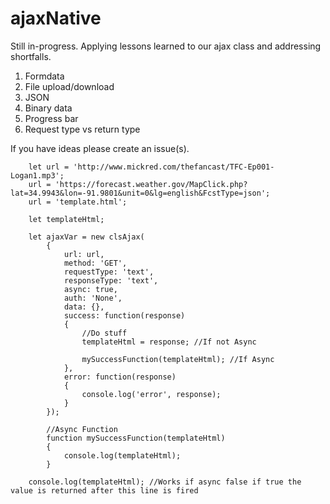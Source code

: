 # ajaxNative

Still in-progress. Applying lessons learned to our ajax class and addressing shortfalls.

1. Formdata
2. File upload/download
3. JSON
4. Binary data
5. Progress bar
6. Request type vs return type

If you have ideas please create an issue(s).

```
	let url = 'http://www.mickred.com/thefancast/TFC-Ep001-Logan1.mp3';
	url = 'https://forecast.weather.gov/MapClick.php?lat=34.9943&lon=-91.9801&unit=0&lg=english&FcstType=json';
	url = 'template.html';

	let templateHtml;

    let ajaxVar = new clsAjax(
        {
            url: url,
            method: 'GET',
            requestType: 'text',
            responseType: 'text',
            async: true,
            auth: 'None',
            data: {},
            success: function(response)
            {
                //Do stuff
                templateHtml = response; //If not Async

                mySuccessFunction(templateHtml); //If Async
            },
            error: function(response)
            {
                console.log('error', response);
            }
        });

        //Async Function
        function mySuccessFunction(templateHtml)
        {
            console.log(templateHtml);
        }

    console.log(templateHtml); //Works if async false if true the value is returned after this line is fired
```

